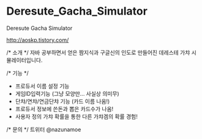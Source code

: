 # Deresute_Gacha_Simulator

Deresute Gacha Simulator

http://aoskp.tistory.com/

/* 소개 */
자바 공부하면서 얻은 짬지식과 구글신의 인도로 만들어진 데레스테 가챠 시뮬레이터입니다.

/* 기능 */
- 프로듀서 이름 설정 기능
- 게임ID입력기능 (그냥 모양만... 사실상 의미무)
- 단챠/연챠/연금단챠 기능 (카드 이름 나옴!)
- 프로듀서 정보에 쓴돈과 뽑은 카드수가 나옴!
- 사용자 정의 가챠 확률을 통한 다른 가챠겜의 확률 경험!

/* 문의 */
트위터 @nazunamoe

